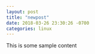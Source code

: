 ```yaml
---
layout: post
title: "newpost"
date: 2018-03-26 23:30:26 -0700
categories: linux
---
```


This is some sample content

